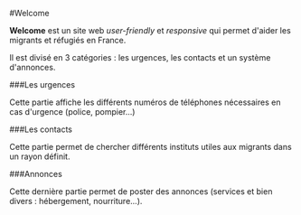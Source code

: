#Welcome

**Welcome** est un site web *user-friendly* et *responsive* qui permet d'aider les migrants et réfugiés en France.

Il est divisé en 3 catégories : les urgences, les contacts et un système d'annonces.

###Les urgences

Cette partie affiche les différents numéros de téléphones nécessaires en cas d'urgence (police, pompier...)

###Les contacts

Cette partie permet de chercher différents instituts utiles aux migrants dans un rayon définit.

###Annonces

Cette dernière partie permet de poster des annonces (services et bien divers : hébergement, nourriture...).
